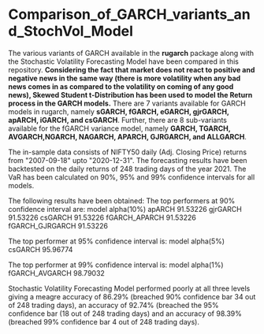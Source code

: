 # Comparison_of_GARCH_variants_and_StochVol_Model
The various variants of GARCH available in the **rugarch** package along with the Stochastic Volatility Forecasting Model have been compared in this repository. **Considering the fact that market does not react to positive and negative news in the same way (there is more volatility when any bad news comes in as compared to the volatility on coming of any good news), Skewed Student t-Distribution has been used to model the Return process in the GARCH models.** There are 7 variants available for GARCH models in rugarch, namely **sGARCH, fGARCH, eGARCH, gjrGARCH, apARCH, iGARCH, and csGARCH**. Further, there are 8 sub-variants available for the fGARCH variance model, namely **GARCH, TGARCH, AVGARCH,NGARCH, NAGARCH, APARCH, GJRGARCH, and ALLGARCH**.

The in-sample data consists of NIFTY50 daily (Adj. Closing Price) returns from "2007-09-18" upto "2020-12-31". The forecasting results have been backtested on the daily returns of 248 trading days of the year 2021. The VaR has been calculated on 90%, 95% and 99% confidence intervals for all models.

The following results have been obtained:
The top performers at 90% confidence interval are:
model	alpha(10%)
apARCH	91.53226
gjrGARCH	91.53226
csGARCH	91.53226
fGARCH_APARCH	91.53226
fGARCH_GJRGARCH	91.53226

The top performer at 95% confidence interval is:
model	alpha(5%)
csGARCH	95.96774

The top performer at 99% confidence interval is:
model	alpha(1%)
fGARCH_AVGARCH	98.79032

Stochastic Volatility Forecasting Model performed poorly at all three levels giving a meagre accuracy of 86.29% (breached 90% confidence bar 34 out of 248 trading days), an accuracy of 92.74% (breached the 95% confidence bar (18 out of 248 trading days) and an accuracy of 98.39% (breached 99% confidence bar 4 out of 248 trading days).
